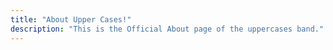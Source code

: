 ```yaml
---
title: "About Upper Cases!"
description: "This is the Official About page of the uppercases band."
---
```

